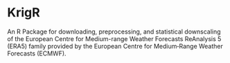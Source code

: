 # KrigR
An R Package for downloading, preprocessing, and statistical downscaling of the European Centre for Medium-range Weather Forecasts ReAnalysis 5 (ERA5) family provided by the European Centre for Medium‐Range Weather Forecasts (ECMWF).
